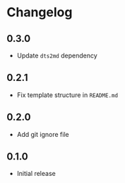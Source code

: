 # Changelog

## 0.3.0

- Update `dts2md` dependency

## 0.2.1

- Fix template structure in `README.md`

## 0.2.0

- Add git ignore file

## 0.1.0

- Initial release

